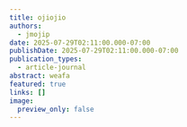 ```yaml
---
title: ojiojio
authors:
  - jmojip
date: 2025-07-29T02:11:00.000-07:00
publishDate: 2025-07-29T02:11:00.000-07:00
publication_types:
  - article-journal
abstract: weafa
featured: true
links: []
image:
  preview_only: false
---
```

